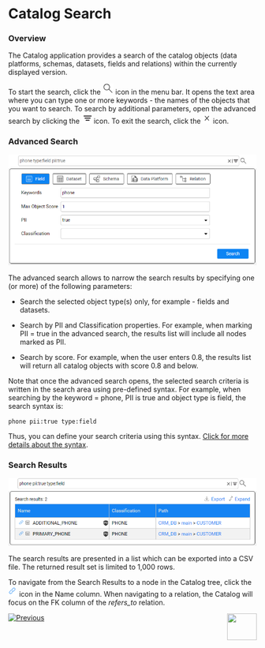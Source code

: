 <web>

# Catalog Search

### Overview

The Catalog application provides a search of the catalog objects (data platforms, schemas, datasets, fields and relations) within the currently displayed version. 

To start the search, click the ![](images/search.png) icon in the menu bar. It opens the text area where you can type one or more keywords - the names of the objects that you want to search. To search by additional parameters, open the advanced search by clicking the ![](images/advanced.png) icon. To exit the search, click the ![](images/close.png) icon.

### Advanced Search

<img src="images/advanced_search.png" style="zoom:75%;" />

The advanced search allows to narrow the search results by specifying one (or more) of the following parameters:

* Search the selected object type(s) only, for example - fields and datasets. 

* Search by PII and Classification properties. For example, when marking PII = true in the advanced search, the results list will include all nodes marked as PII.

* Search by score. For example, when the user enters 0.8,  the results list will return all catalog objects with score 0.8 and below.

Note that once the advanced search opens, the selected search criteria is written in the search area using pre-defined syntax. For example, when searching by the keyword = phone, PII is true and object type is field, the search syntax is:

~~~
phone pii:true type:field
~~~

Thus, you can define your search criteria using this syntax. [Click for more details about the syntax](10_catalog_APIs.md#search-catalog).

### Search Results

<img src="images/search_results.png" style="zoom:75%;" />

The search results are presented in a list which can be exported into a CSV file. The returned result set is limited to 1,000 rows. 

To navigate from the Search Results to a node in the Catalog tree, click the ![](images/link.png) icon in the Name column. When navigating to a relation, the Catalog will focus on the FK column of the *refers_to* relation.





[![Previous](/articles/images/Previous.png)](07_manual_overrides.md)[<img align="right" width="60" height="54" src="/articles/images/Next.png">](09_build_artifacts.md) 

</web>
